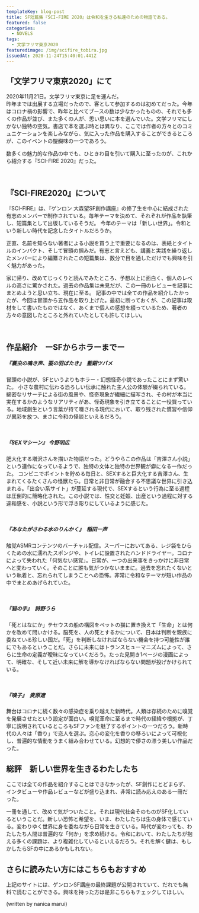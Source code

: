 ```yaml
---
templateKey: blog-post
title: SF短篇集『SCI-FIRE 2020』は令和を生きる私達のための物語である。
featured: false
categories:
  - NOVELS
tags:
  - 文学フリマ東京2020
featuredimage: /img/scifire_tobira.jpg
issuedAt: 2020-11-24T15:40:01.441Z
---
```

## 「文学フリマ東京2020」にて

2020年11月21日。文学フリマ東京に足を運んだ。<br>
昨年までは出展する立場だったので、客として参加するのは初めてだった。今年はコロナ禍の影響で、昨年と比べてブースの数は少なかったものの、それでも多くの作品が並び、また多くの人が、思い思いに本を選んでいた。文学フリマにしかない独特の空気。書店で本を選ぶ時とは異なり、ここでは作者の方々とのコミュニケーションを楽しみながら、気に入った作品を購入することができるところが、このイベントの醍醐味の一つであろう。

数多くの魅力的な作品の中でも、ひときわ目を引いて購入に至ったのが、これから紹介する『SCI-FIRE 2020』だった。

<br>

## 『SCI-FIRE2020』について

『SCI-FIRE』は、『ゲンロン 大森望SF創作講座』の修了生を中心に結成された有志のメンバーで制作されている。毎年テーマを決めて、それぞれが作品を執筆し、短篇集として出版しているそうだ。
今年のテーマは「新しい世界」。令和という新しい時代を記念したタイトルだろうか。

正直、名前を知らない著者による小説を買う上で重要になるのは、表紙とタイトルのインパクト、そして冒頭の掴みだ。有志と言えども、講義と実践を繰り返したメンバーにより編纂されたこの短篇集は、数分で目を通しただけでも興味を引く魅力があった。

家に帰り、改めてじっくりと読んでみたところ、予想以上に面白く、個人のレベルの高さに驚かされた。過去の作品集は未見だが、この一冊のレビューを記事にまとめようと思い立ち、現在に至る。
記事の中では全ての作品を紹介したかったが、今回は冒頭から五作品を取り上げた。最初に断っておくが、この記事は取材をして書いたものではなく、あくまで個人の感想を綴っているため、著者の方々の意図したところと外れていたとしても許してほしい。

<br>

## 作品紹介　ーSFからホラーまでー

##### 『蓑虫の鳴き声、蚕の羽ばたき』　藍銅ツバメ

冒頭の小説が、SFというよりもホラー・幻想怪奇小説であったことにまず驚いた。
小さな農村に伝わる恐ろしい伝承に触れた主人公の体験が綴られている。綿密なリサーチによる街の風景や、怪奇現象が繊細に描写され、その村が本当に実在するかのようなリアリティがあ、怪奇現象を引き立てることに一役買っている。地域創生という言葉が持て囃される現代において、取り残された慣習や信仰が異彩を放つ、まさに令和の怪談といえるだろう。

<br>

##### 『SEXマシーン』 今野明広

肥大化する増沢さんを描いた物語だった。どうやらこの作品は「吉澤さん小説」という連作になっているようで、独特の文体と独特の世界観が癖になる一作だった。
コンビニでポイントを貯める毎日と、SEXすると巨大化する吉澤さん、生まれてくるたくさんの怪獣たち。日常と非日常が融合する不思議な世界に引き込まれる。「出合い系サイト」が蔓延する現代で、SEXするという行為に至る過程は圧倒的に簡略化された。この小説では、性交と妊娠、出産という過程に対する違和感を、小説という形で浮き彫りにしているように感じた。

<br>

##### 『あなたがさわる水のりんかく』　稲田一声

触覚ASMRコンテンツのバーチャル配信。スーパーにおいてある、レジ袋をひらくための水に濡れたスポンジや、トイレに設置されたハンドドライヤー。コロナによって失われた「何気ない感覚」。日常が、一つの出来事をきっかけに非日常へと変わっていく。そのことに誰も気がつかないままに。過去を忘れたくないという執着と、忘れられてしまうことへの恐怖。非常に令和なテーマが短い作品の中でまとめあげられていた。

<br>

##### 『猫の手』　詩野うら

「死とはなにか」テセウスの船の構図をペットの猫に置き換えて「生命」とは何かを改めて問いかける。脳死を、人の死とするかについて、日本は判断を親族に委ねている珍しい国だ。「死」を判断しなければならない機会を持つ可能性が誰にでもあるということだ。さらに未来にはトランスヒューマニズムによって、さらに生命の定義が曖昧になっていくだろう。たった見開き1ページの漫画によって、明確な、そして近い未来に解を導かなければならない問題が投げかけられている。

<br>

##### 『嗅子』　麦原遼

舞台はコロナに続く数々の感染症を乗り越えた新時代。人類は存続のために嗅覚を発展させたという設定が面白い。嗅覚革命に至るまで時代の経緯や根拠が、丁寧に説明されているところもSFファンを魅了するポイントの一つだろう。新時代の人々は「香り」で恋人を選ぶ。恋心の変化を香りの移ろいによって可視化し、普遍的な情動をうまく組み合わせている。幻想的で儚さの漂う美しい作品だった。





## 総評　新しい世界を生きるわたしたち

ここでは全ての作品を紹介することはできなかったが、SF創作にとどまらず、インタビューや作品レビューなどが盛り込まれ、非常に読み応えのある一冊だった。

一冊を通して、改めて気がついたこと。それは現代社会そのものがSF化しているということだ。新しい恐怖と希望を、いま、わたしたちは生の身体で感じている。変わりゆく世界に身を委ねながら日常を生きている。時代が変わっても、わたしたち人間は普遍的な「何か」を求め続ける。令和において、わたしたちが抱える多くの課題は、より複雑化しているといえるだろう。それを解く鍵は、もしかしたらSFの中にあるかもしれない。



## さらに読みたい方にはこちらもおすすめ

上記のサイトには、ゲンロンSF講座の最終課題が公開されていて、だれでも無料で読むことができる。興味を持った方は是非こちらもチェックしてほしい。





(written by nanica marui)